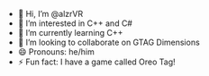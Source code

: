 - 👋 Hi, I’m @alzrVR
- 👀 I’m interested in C++ and C#
- 🌱 I’m currently learning C++
- 💞️ I’m looking to collaborate on GTAG Dimensions
- 😄 Pronouns: he/him
- ⚡ Fun fact: I have a game called Oreo Tag!

<!---
alzrVR/alzrVR is a ✨ special ✨ repository because its `README.md` (this file) appears on your GitHub profile.
You can click the Preview link to take a look at your changes.
--->
